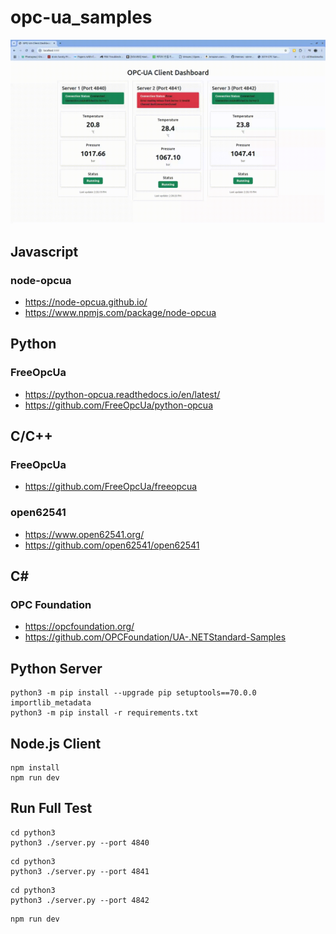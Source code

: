 # opc-ua_samples

<img src="./docs/screenshots/video_2025_04_11_0.gif" width="640">

## Javascript
### node-opcua
* https://node-opcua.github.io/
* https://www.npmjs.com/package/node-opcua
## Python
### FreeOpcUa
* https://python-opcua.readthedocs.io/en/latest/
* https://github.com/FreeOpcUa/python-opcua
## C/C++
### FreeOpcUa
* https://github.com/FreeOpcUa/freeopcua
### open62541
* https://www.open62541.org/
* https://github.com/open62541/open62541
## C#
### OPC Foundation
* https://opcfoundation.org/
* https://github.com/OPCFoundation/UA-.NETStandard-Samples

## Python Server
```
python3 -m pip install --upgrade pip setuptools==70.0.0 importlib_metadata
python3 -m pip install -r requirements.txt
```

## Node.js Client
```
npm install
npm run dev
```


## Run Full Test
```
cd python3
python3 ./server.py --port 4840
```

```
cd python3
python3 ./server.py --port 4841
```

```
cd python3
python3 ./server.py --port 4842
```

```
npm run dev
```

